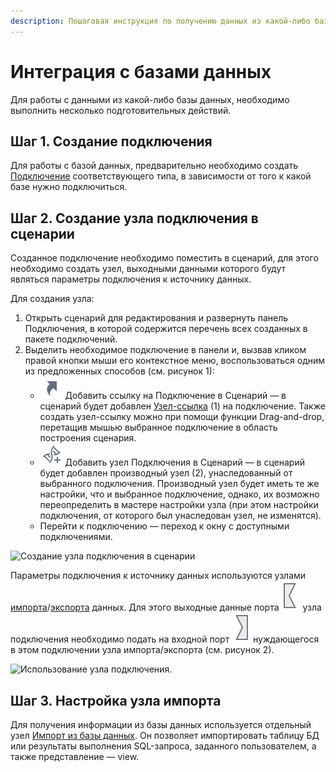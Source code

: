 ```yaml
---
description: Пошаговая инструкция по получению данных из какой-либо базы данных для последующего анализа в аналитической платформе Loginom. Настройка подключения к базе данных. Импорт данных из базы данных.
---
```

# Интеграция с базами данных

Для работы с данными из какой-либо базы данных, необходимо выполнить несколько подготовительных действий.

## Шаг 1. Создание подключения

Для работы с базой данных, предварительно необходимо создать [Подключение](./../integration/connections/README.md) соответствующего типа, в зависимости от того к какой базе нужно подключиться.

## Шаг 2. Создание узла подключения в сценарии

Созданное подключение необходимо поместить в сценарий,  для этого необходимо создать узел, выходными данными которого будут являться параметры подключения к источнику данных.

Для создания узла:

1. Открыть сценарий для редактирования и развернуть панель Подключения, в которой содержится перечень всех созданных в пакете подключений.
2. Выделить необходимое подключение в панели и, вызвав кликом правой кнопки мыши его контекстное меню, воспользоваться одним из предложенных способов (см. рисунок 1):
   * ![ ](./../images/icons/common/toolbar-controls/show-reference-links_default.svg) Добавить ссылку на Подключение в Сценарий — в сценарий будет добавлен [Узел-ссылка](./../processors/control/reference-node.md) (1) на подключение. Также создать узел-ссылку можно при помощи функции Drag-and-drop, перетащив мышью выбранное подключение в область построения сценария.
   * ![ ](./../images/icons/common/toolbar-controls/derive-node_default.svg) Добавить узел Подключения в Сценарий — в сценарий будет добавлен производный узел (2), унаследованный от выбранного подключения. Производный узел будет иметь те же настройки, что и выбранное подключение, однако, их возможно переопределить в мастере настройки узла (при этом настройки подключения, от которого был унаследован узел, не изменятся).
   * Перейти к подключению — переход к окну с доступными подключениями.

![Создание узла подключения в сценарии](./database-1.png)

Параметры подключения к источнику данных используются узлами [импорта](./../integration/import/README.md)/[экспорта](./../integration/export/README.md) данных. Для этого выходные данные порта ![ ](./../images/icons/app/node/ports/outputs/link_inactive.svg) узла подключения необходимо подать на входной порт ![ ](./../images/icons/app/node/ports/inputs/link_inactive.svg) нуждающегося в этом подключении узла импорта/экспорта (см. рисунок 2).

![Использование узла подключения.](./database-2.png)

## Шаг 3. Настройка узла импорта

Для получения информации из базы данных используется отдельный узел [Импорт из базы данных](./../integration/import/database.md). Он позволяет импортировать таблицу БД или результаты выполнения SQL-запроса, заданного пользователем, а также представление — view.

